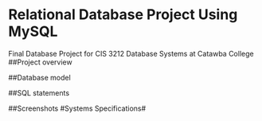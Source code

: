 # Relational Database Project Using MySQL
Final Database Project for CIS 3212 Database Systems at Catawba College
##Project overview

##Database model

##SQL statements

##Screenshots
#Systems Specifications#
